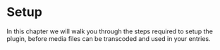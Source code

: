 # Setup

In this chapter we will walk you through the steps required to setup the plugin, before media files can be transcoded and used in your entries.